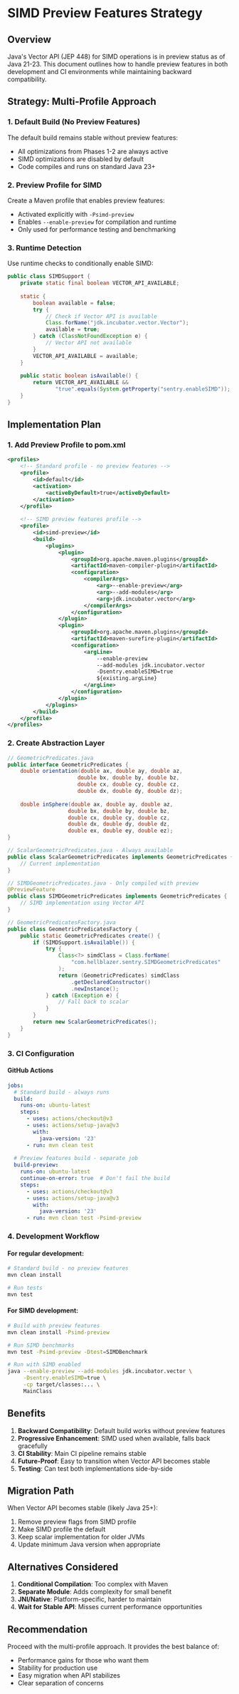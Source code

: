 # SIMD Preview Features Strategy

## Overview

Java's Vector API (JEP 448) for SIMD operations is in preview status as of Java 21-23. This document outlines how to handle preview features in both development and CI environments while maintaining backward compatibility.

## Strategy: Multi-Profile Approach

### 1. Default Build (No Preview Features)
The default build remains stable without preview features:
- All optimizations from Phases 1-2 are always active
- SIMD optimizations are disabled by default
- Code compiles and runs on standard Java 23+

### 2. Preview Profile for SIMD
Create a Maven profile that enables preview features:
- Activated explicitly with `-Psimd-preview`
- Enables `--enable-preview` for compilation and runtime
- Only used for performance testing and benchmarking

### 3. Runtime Detection
Use runtime checks to conditionally enable SIMD:
```java
public class SIMDSupport {
    private static final boolean VECTOR_API_AVAILABLE;
    
    static {
        boolean available = false;
        try {
            // Check if Vector API is available
            Class.forName("jdk.incubator.vector.Vector");
            available = true;
        } catch (ClassNotFoundException e) {
            // Vector API not available
        }
        VECTOR_API_AVAILABLE = available;
    }
    
    public static boolean isAvailable() {
        return VECTOR_API_AVAILABLE && 
               "true".equals(System.getProperty("sentry.enableSIMD"));
    }
}
```

## Implementation Plan

### 1. Add Preview Profile to pom.xml

```xml
<profiles>
    <!-- Standard profile - no preview features -->
    <profile>
        <id>default</id>
        <activation>
            <activeByDefault>true</activeByDefault>
        </activation>
    </profile>
    
    <!-- SIMD preview features profile -->
    <profile>
        <id>simd-preview</id>
        <build>
            <plugins>
                <plugin>
                    <groupId>org.apache.maven.plugins</groupId>
                    <artifactId>maven-compiler-plugin</artifactId>
                    <configuration>
                        <compilerArgs>
                            <arg>--enable-preview</arg>
                            <arg>--add-modules</arg>
                            <arg>jdk.incubator.vector</arg>
                        </compilerArgs>
                    </configuration>
                </plugin>
                <plugin>
                    <groupId>org.apache.maven.plugins</groupId>
                    <artifactId>maven-surefire-plugin</artifactId>
                    <configuration>
                        <argLine>
                            --enable-preview 
                            --add-modules jdk.incubator.vector
                            -Dsentry.enableSIMD=true
                            ${existing.argLine}
                        </argLine>
                    </configuration>
                </plugin>
            </plugins>
        </build>
    </profile>
</profiles>
```

### 2. Create Abstraction Layer

```java
// GeometricPredicates.java
public interface GeometricPredicates {
    double orientation(double ax, double ay, double az, 
                      double bx, double by, double bz,
                      double cx, double cy, double cz,
                      double dx, double dy, double dz);
    
    double inSphere(double ax, double ay, double az,
                   double bx, double by, double bz,
                   double cx, double cy, double cz,
                   double dx, double dy, double dz,
                   double ex, double ey, double ez);
}

// ScalarGeometricPredicates.java - Always available
public class ScalarGeometricPredicates implements GeometricPredicates {
    // Current implementation
}

// SIMDGeometricPredicates.java - Only compiled with preview
@PreviewFeature
public class SIMDGeometricPredicates implements GeometricPredicates {
    // SIMD implementation using Vector API
}

// GeometricPredicatesFactory.java
public class GeometricPredicatesFactory {
    public static GeometricPredicates create() {
        if (SIMDSupport.isAvailable()) {
            try {
                Class<?> simdClass = Class.forName(
                    "com.hellblazer.sentry.SIMDGeometricPredicates"
                );
                return (GeometricPredicates) simdClass
                    .getDeclaredConstructor()
                    .newInstance();
            } catch (Exception e) {
                // Fall back to scalar
            }
        }
        return new ScalarGeometricPredicates();
    }
}
```

### 3. CI Configuration

#### GitHub Actions
```yaml
jobs:
  # Standard build - always runs
  build:
    runs-on: ubuntu-latest
    steps:
      - uses: actions/checkout@v3
      - uses: actions/setup-java@v3
        with:
          java-version: '23'
      - run: mvn clean test
  
  # Preview features build - separate job
  build-preview:
    runs-on: ubuntu-latest
    continue-on-error: true  # Don't fail the build
    steps:
      - uses: actions/checkout@v3
      - uses: actions/setup-java@v3
        with:
          java-version: '23'
      - run: mvn clean test -Psimd-preview
```

### 4. Development Workflow

#### For regular development:
```bash
# Standard build - no preview features
mvn clean install

# Run tests
mvn test
```

#### For SIMD development:
```bash
# Build with preview features
mvn clean install -Psimd-preview

# Run SIMD benchmarks
mvn test -Psimd-preview -Dtest=SIMDBenchmark

# Run with SIMD enabled
java --enable-preview --add-modules jdk.incubator.vector \
     -Dsentry.enableSIMD=true \
     -cp target/classes:... \
     MainClass
```

## Benefits

1. **Backward Compatibility**: Default build works without preview features
2. **Progressive Enhancement**: SIMD used when available, falls back gracefully
3. **CI Stability**: Main CI pipeline remains stable
4. **Future-Proof**: Easy to transition when Vector API becomes stable
5. **Testing**: Can test both implementations side-by-side

## Migration Path

When Vector API becomes stable (likely Java 25+):
1. Remove preview flags from SIMD profile
2. Make SIMD profile the default
3. Keep scalar implementation for older JVMs
4. Update minimum Java version when appropriate

## Alternatives Considered

1. **Conditional Compilation**: Too complex with Maven
2. **Separate Module**: Adds complexity for small benefit
3. **JNI/Native**: Platform-specific, harder to maintain
4. **Wait for Stable API**: Misses current performance opportunities

## Recommendation

Proceed with the multi-profile approach. It provides the best balance of:
- Performance gains for those who want them
- Stability for production use
- Easy migration when API stabilizes
- Clear separation of concerns